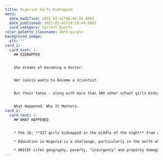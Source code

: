 ```yaml
---
title: Nigerian Girls Kidnapped
meta:
  date_modified: 2021-03-01T06:00:00.000Z
  date_published: 2021-03-01T19:28:49.880Z
  card_category: Current Events
color_palette_classname: dark-purple
background_image:
  alt: ""
card_1:
  card_text: >-
    ## KIDNAPPED


    She dreams of becoming a doctor.


    Her cousin wants to become a scientist.


    But their fates - along with more than 300 other school girls kidnapped in Africa - remain unknown.


    What Happened. Why It Matters.
card_2:
  card_text: >-
    ## WHAT HAPPENED


    * Feb 26: **317 girls kidnapped in the middle of the night** from a boarding school in northern Nigeria. **Kidnappers unknown** at this time.

    * Education in Nigeria is a challenge, particularly in the north where Islamic terrorist groups have gained strength.

    * UNICEF cites geography, poverty, "insurgency" and property damage as reasons *"one in every five of the world’s out-of-school children is in Nigeria."*
---
```

